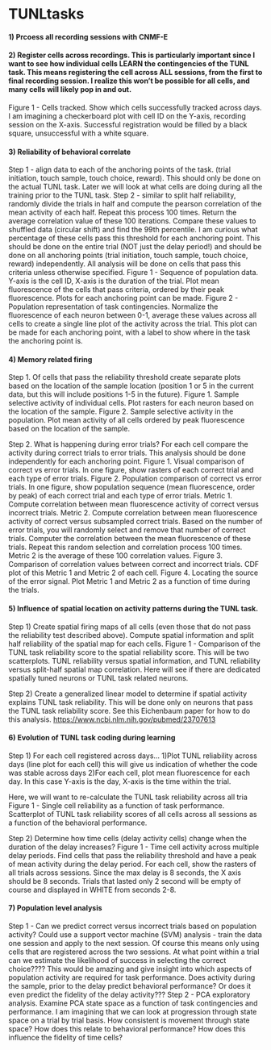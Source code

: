 # TUNLtasks

#### 1) Prcoess all recording sessions with CNMF-E
#### 2)	Register cells across recordings. This is particularly important since I want to see how individual cells LEARN the contingencies of the TUNL task. This means registering the cell across ALL sessions, from the first to final recording session. I realize this won’t be possible for all cells, and many cells will likely pop in and out.
 Figure 1 - Cells tracked. Show which cells successfully tracked across days. I am imagining a checkerboard plot with cell ID on the Y-axis, recording session on the X-axis. Successful registration would be filled by a black square, unsuccessful with a white square. 
	
#### 3) Reliability of behavioral correlate
 Step 1 - align data to each of the anchoring points of the task. (trial initiation, touch sample, touch choice, reward). This should only be done on the actual TUNL task. Later we will look at what cells are doing during all the training prior to the TUNL task. 
 Step 2 - similar to split half reliability, randomly divide the trials in half and compute the pearson correlation of the mean activity of each half. Repeat this process 100 times. Return the average correlation value of these 100 iterations. Compare these values to shuffled data (circular shift) and find the 99th percentile. I am curious what percentage of these cells pass this threshold for each anchoring point. This should be done on the entire trial (NOT just the delay period!) and should be done on all anchoring points (trial initiation, touch sample, touch choice, reward) independently.  All analysis will be done on cells that pass this criteria unless otherwise specified. 
 Figure 1 - Sequence of population data. Y-axis is the cell ID, X-axis is the duration of the trial. Plot mean fluorescence of the cells that pass criteria, ordered by their peak fluorescence. Plots for each anchoring point can be made. 
 Figure 2 - Population representation of task contingencies. Normalize the fluorescence of each neuron between 0-1, average these values across all cells to create a single line plot of the activity across the trial. This plot can be made for each anchoring point, with a label to show where in the task the anchoring point is. 

#### 4) Memory related firing
 Step 1. Of cells that pass the reliability threshold create separate plots based on the location of the sample location (position 1 or 5 in the current data, but this will include positions 1-5 in the future). 
 Figure 1. Sample selective activity of individual cells. Plot rasters for each neuron based on the location of the sample. 
 Figure 2. Sample selective activity in the population. Plot mean activity of all cells ordered by peak fluorescence based on the location of the sample. 

 Step 2. What is happening during error trials? For each cell compare the activity during correct trials to error trials. This analysis should be done independently for each anchoring point. 
 Figure 1. Visual comparison of correct vs error trials. In one figure, show rasters of each correct trial and each type of error trials. 
 Figure 2. Population comparison of correct vs error trials. In one figure, show population sequence (mean fluorescence, order by peak) of each correct trial and each type of error trials. 
 Metric 1. Compute correlation between mean fluorescence activity of correct versus incorrect trials. 
 Metric 2. Compute correlation between mean fluorescence activity of correct versus subsampled correct trials. Based on the number of error trials, you will randomly select and remove that number of correct trials. Computer the correlation between the mean fluorescence of these trials. Repeat this random selection and correlation process 100 times. Metric 2 is the average of these 100 correlation values. 
 Figure 3. Comparison of correlation values between correct and incorrect trials. CDF plot of this Metric 1 and Metric 2 of each cell. 
 Figure 4. Locating the source of the error signal. Plot Metric 1 and Metric 2 as a function of time during the trials. 

	
#### 5) Influence of spatial location on activity patterns during the TUNL task. 
 Step 1) Create spatial firing maps of all cells (even those that do not pass the reliability test described above). Compute spatial information and split half reliability of the spatial map for each cells. 
 Figure 1 - Comparison of the TUNL task reliability score to the spatial reliability score. This will be two scatterplots. TUNL reliability versus spatial information, and TUNL reliability versus split-half spatial map correlation. Here will see if there are dedicated spatially tuned neurons or TUNL task related neurons.

 Step 2) Create a generalized linear model to determine if spatial activity explains TUNL task reliability. This will be done only on neurons that pass the TUNL task reliability score. See this Eichenbaum paper for how to do this analysis. https://www.ncbi.nlm.nih.gov/pubmed/23707613


#### 6) Evolution of TUNL task coding during learning 
 Step 1) For each cell registered across days…
 1)Plot TUNL reliability across days (line plot for each cell) this will give us indication of whether the code was stable across days 
 2)For each cell, plot mean fluorescence for each day. In this case Y-axis is the day, X-axis is the time within the trial.

 Here, we will want to re-calculate the TUNL task reliability across all tria
 Figure 1 - Single cell reliability as a function of task performance. Scatterplot of TUNL task reliability scores of all cells across all sessions as a function of the behavioral performance. 

 Step 2) Determine how time cells (delay activity cells) change when the duration of the delay increases?
 Figure 1 - Time cell activity across multiple delay periods. Find cells that pass the reliability threshold and have a peak of mean activity during the delay period. For each cell, show the rasters of all trials across sessions. Since the max delay is 8 seconds, the X axis should be 8 seconds. Trials that lasted only 2 second will be empty of course and displayed in WHITE from seconds 2-8. 


#### 7) Population level analysis
 Step 1 - Can we predict correct versus incorrect trials based on population activity? Could use a support vector machine (SVM) analysis - train the data one session and apply to the next session. Of course this means only using cells that are registered across the two sessions. At what point within a trial can we estimate the likelihood of success in selecting the correct choice???? This would be amazing and give insight into which aspects of population activity are required for task performance. Does activity during the sample, prior to the delay predict behavioral performance? Or does it even predict the fidelity of the delay activity???
 Step 2 - PCA exploratory analysis. Examine PCA state space as a function of task contingencies and performance. I am imagining that we can look at progression through state space on a trial by trial basis. How consistent is movement through state space? How does this relate to behavioral performance? How does this influence the fidelity of time cells? 





